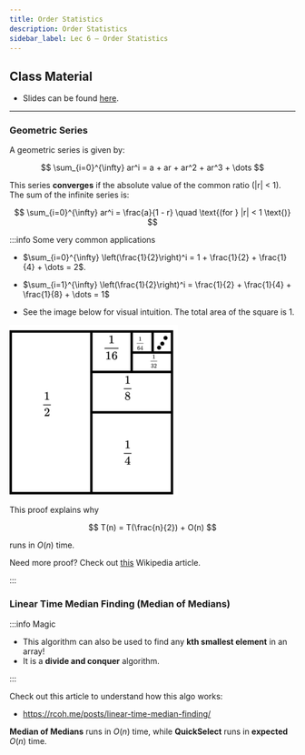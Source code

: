 ```yaml
---
title: Order Statistics
description: Order Statistics
sidebar_label: Lec 6 – Order Statistics
---
```


## Class Material

- Slides can be found [here](../slides2.pdf).
<!-- - Lecture can be found [here](./OrderStatsSept23.mp4) -->

---

### **Geometric Series**
A geometric series is given by:

$$
\sum_{i=0}^{\infty} ar^i = a + ar + ar^2 + ar^3 + \dots
$$

This series **converges** if the absolute value of the common ratio \(|r| < 1\). The sum of the infinite series is:

$$
\sum_{i=0}^{\infty} ar^i = \frac{a}{1 - r} \quad \text{(for } |r| < 1 \text{)}
$$

:::info Some very common applications

- $\sum_{i=0}^{\infty} \left(\frac{1}{2}\right)^i = 1 + \frac{1}{2} + \frac{1}{4} + \dots = 2$.

- $\sum_{i=1}^{\infty} \left(\frac{1}{2}\right)^i = \frac{1}{2} + \frac{1}{4} + \frac{1}{8} + \dots = 1$

- See the image below for visual intuition. The total area of the square is 1.

![alt text](image.png)

This proof explains why

$$
T(n) = T(\frac{n}{2}) + O(n)
$$

runs in $O(n)$ time.

Need more proof? Check out [this](https://en.wikipedia.org/wiki/1/2_%2B_1/4_%2B_1/8_%2B_1/16_%2B_%E2%8B%AF) Wikipedia article.

:::

### Linear Time Median Finding (Median of Medians)

:::info Magic

- This algorithm can also be used to find any **kth smallest element** in an array!
- It is a **divide and conquer** algorithm.

:::

Check out this article to understand how this algo works:

- https://rcoh.me/posts/linear-time-median-finding/

**Median of Medians** runs in $O(n)$ time, while **QuickSelect** runs in **expected** $O(n)$ time.
